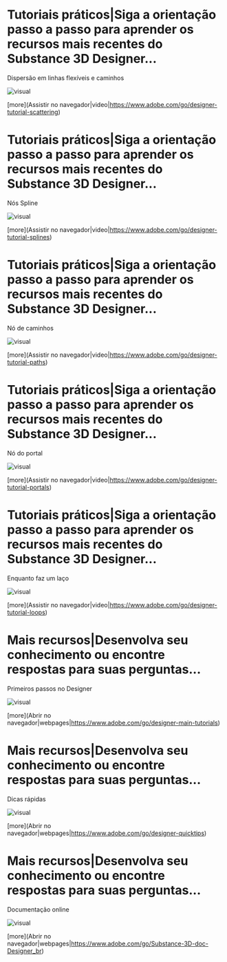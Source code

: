 <!--Entry format-->
<!--
# Section name|Section description
Element description
![visual]([image file])
[more](link text|icon|url)
-->

# Tutoriais práticos|Siga a orientação passo a passo para aprender os recursos mais recentes do Substance 3D Designer...
Dispersão em linhas flexíveis e caminhos

![visual](tutorial5.png)

[more](Assistir no navegador|video|https://www.adobe.com/go/designer-tutorial-scattering)

# Tutoriais práticos|Siga a orientação passo a passo para aprender os recursos mais recentes do Substance 3D Designer...
Nós Spline

![visual](tutorial1.png)

[more](Assistir no navegador|video|https://www.adobe.com/go/designer-tutorial-splines)

# Tutoriais práticos|Siga a orientação passo a passo para aprender os recursos mais recentes do Substance 3D Designer...
Nó de caminhos

![visual](tutorial2.png)

[more](Assistir no navegador|video|https://www.adobe.com/go/designer-tutorial-paths)

# Tutoriais práticos|Siga a orientação passo a passo para aprender os recursos mais recentes do Substance 3D Designer...
Nó do portal

![visual](tutorial3.png)

[more](Assistir no navegador|video|https://www.adobe.com/go/designer-tutorial-portals)

# Tutoriais práticos|Siga a orientação passo a passo para aprender os recursos mais recentes do Substance 3D Designer...
Enquanto faz um laço

![visual](tutorial4.png)

[more](Assistir no navegador|video|https://www.adobe.com/go/designer-tutorial-loops)


# Mais recursos|Desenvolva seu conhecimento ou encontre respostas para suas perguntas...
Primeiros passos no Designer

![visual](resource1.png)

[more](Abrir no navegador|webpages|https://www.adobe.com/go/designer-main-tutorials)

# Mais recursos|Desenvolva seu conhecimento ou encontre respostas para suas perguntas...
Dicas rápidas

![visual](resource2.png)

[more](Abrir no navegador|webpages|https://www.adobe.com/go/designer-quicktips)

# Mais recursos|Desenvolva seu conhecimento ou encontre respostas para suas perguntas...
Documentação online

![visual](resource3.png)

[more](Abrir no navegador|webpages|https://www.adobe.com/go/Substance-3D-doc-Designer_br)